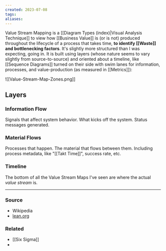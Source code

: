 ```yaml
---
created: 2023-07-08
tags: 
aliases:
---
```

Value Stream Mapping is a [[Diagram Types (index)|Visual Analysis Technique]] to view how [[Business Value]] is (or is not) produced throughout the lifecycle of a process that takes time, **to identify [[Waste]] and bottlenecking factors**. It's slightly more structured than I was expecting, going in. It is built using layers (whose nature seems to vary slightly from source-to-source) and oriented about a timeline, like [[Sequence Diagrams]] turned on their side with swim lanes for information, processes, and value-production (as measured in [[Metrics]]): 

![[Value-Stream-Map-Zones.png]]

## Layers
### Information Flow
Signals that affect system behavior. What kicks off the system. Status messages generated.

### Material Flows
Processes that happen. The material that flows between them. Including process metadata, like "[[Takt Time]]", success rate, etc.

### Timeline
The bottom of all the Value Stream Maps I've seen are where the actual *value stream* is. 

****
### Source
- Wikipedia
- [lean.org](https://www.lean.org/lexicon-terms/value-stream-mapping/)

### Related
- [[Six Sigma]]
- 